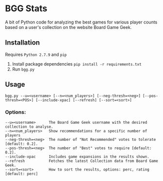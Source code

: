 # BGG Stats

A bit of Python code for analyzing the best games for various player counts based on a user's collection on the website Board Game Geek.

## Installation

Requires `Python 2.7.9` and `pip`

1. Install package dependencies `pip install -r requirements.txt`
2. Run `bgg.py`

## Usage

  `bgg.py --u=<username> [--n=<num_players>] [--neg-thresh=<neg>] [--pos-thresh=<POS>] [--include-xpac] [--refresh] [--sort=<sort>]`

### Options:

    --u=<username>      The Board Game Geek username with the desired collection to analyse.
    --n=<num_players>   Show recommendations for a specific number of players
    --neg-thresh=<neg>  The number of "Not Recommended" votes to tolerate [default: 0.2].
    --pos-thresh=<neg>  The number of "Best" votes to require [default: 0.2].
    --include-xpac      Includes game expansions in the results shown.
    --refresh           Fetches the latest Collection data from Board Game Geek.
    --sort=<sort>       How to sort the results, options: perc, rating [default: perc]
